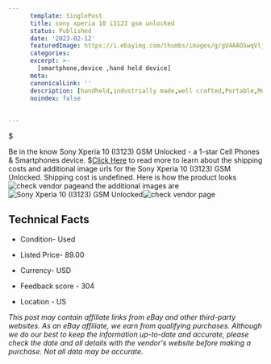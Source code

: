 ```yaml
---
      template: SinglePost
      title: sony xperia 10 i3123 gsm unlocked
      status: Published
      date: '2023-02-12'
      featuredImage: https://i.ebayimg.com/thumbs/images/g/gV4AAOSwqVlj52bV/s-l225.jpg
      categories: 
      excerpt: >-
        [smartphone,device ,hand held device]
      meta:
      canonicalLink: ''
      description: [handheld,industrially made,well crafted,Portable,Mobile,Compact,Convenient,Lightweight,Maneuverable,Man-portable,Miniature,Carriable,Hand-held,Light,Holdable,Transportable,Mobile device,Pocket-sized,On-the-go,Wireless,Cordless,Compact size,Convenient size, smartphone,device ,hand held device]
      noindex: false
      
        
---
```

$

Be in the know Sony Xperia 10 (I3123) GSM Unlocked - a 1-star Cell Phones & Smartphones device.
$[Click Here](https://www.ebay.com/itm/295523135799?hash=item44ce8d3137%3Ag%3AgV4AAOSwqVlj52bV&mkevt=1&mkcid=1&mkrid=711-53200-19255-0&campid=%253CePNCampaignId%253E&customid=%253CreferenceId%253E&toolid=10049) to read more to learn about the shipping costs and additional image urls for the Sony Xperia 10 (I3123) GSM Unlocked. Shipping cost is undefined. Here is how the product looks ![check vendor page](https://i.ebayimg.com/thumbs/images/g/gV4AAOSwqVlj52bV/s-l225.jpg)and the additional images are![Sony Xperia 10 (I3123) GSM Unlocked](https://i.ebayimg.com/images/g/gV4AAOSwqVlj52bV/s-l1600.jpg)![check vendor page](https://origin-galleryplus.ebayimg.com/ws/web/295523135799_2_0_1/225x225.jpg,https://origin-galleryplus.ebayimg.com/ws/web/295523135799_3_0_1/225x225.jpg,https://origin-galleryplus.ebayimg.com/ws/web/295523135799_4_0_1/225x225.jpg,https://origin-galleryplus.ebayimg.com/ws/web/295523135799_5_0_1/225x225.jpg)



 ## Technical Facts 



     
      

 - Condition- Used 


      

 - Listed Price- 89.00 


      

 - Currency- USD 


      

 - Feedback score - 304 


      

 - Location - US 


      
      

 *_This post may contain affiliate links from eBay and other third-party websites. As an eBay affiliate, we earn from qualifying purchases. Although we do our best to keep the information up-to-date and accurate, please check the date and all details with the vendor's website before making a purchase. Not all data may be accurate._*






